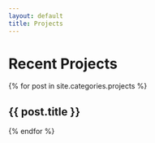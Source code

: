 ```yaml
---
layout: default
title: Projects
---
```


<div class="pa3">
  <h1 class="fs-blue ttu tracked">Recent Projects</h1>
  <div class="pl3">
  {% for post in site.categories.projects %}
    <h2 class="light">{{ post.title }}</h2>
    <!-- <p class="light">{{ post.description }}</p>
    {{ post.content }} -->
  {% endfor %}
  </div>
</div>
